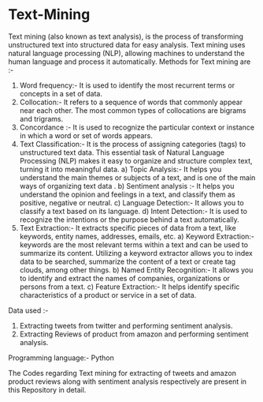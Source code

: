 # Text-Mining
Text mining (also known as text analysis), is the process of transforming unstructured text into structured data for easy analysis. Text mining uses natural language processing (NLP), allowing machines to understand the human language and process it automatically.
Methods for Text mining are :-
1)	Word frequency:- It is used to identify the most recurrent terms or concepts in a set of data.
2)	Collocation:- It refers to a sequence of words that commonly appear near each other. The most common types of collocations are bigrams and trigrams.
3)	Concordance :- It is used to recognize the particular context or instance in which a word or set of words appears.
4)	Text Classification:- It is the process of assigning categories (tags) to unstructured text data. This essential task of Natural Language Processing (NLP) makes it easy to organize and structure complex text, turning it into meaningful data.
a)	Topic Analysis:- It helps you understand the main themes or subjects of a text, and is one of the main ways of organizing text data .
b)	 Sentiment analysis :- It helps you understand the opinion and feelings in a text, and classify them as positive, negative or neutral.
c)	Language Detection:- It allows you to classify a text based on its language.
d)	Intent Detection:- It is used to recognize the intentions or the purpose behind a text automatically.
5)	Text Extraction:- It extracts specific pieces of data from a text, like keywords, entity names, addresses, emails, etc.
a)	Keyword Extraction:- keywords are the most relevant terms within a text and can be used to summarize its content. Utilizing a keyword extractor allows you to index data to be searched, summarize the content of a text or create tag clouds, among other things.
b)	Named Entity Recognition:- It allows you to identify and extract the names of companies, organizations or persons from a text.
c)	Feature Extraction:- It helps identify specific characteristics of a product or service in a set of data.


Data used :-
1)	Extracting tweets from twitter and performing sentiment analysis.
2)	Extracting Reviews of product from amazon  and performing sentiment analysis.

Programming language:- Python

The Codes regarding Text mining  for extracting of tweets and amazon product reviews along with sentiment analysis respectively are present in this Repository in detail.
